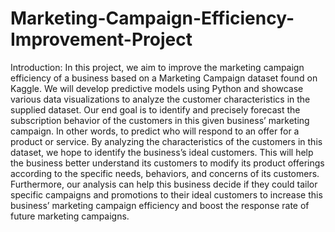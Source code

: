 # Marketing-Campaign-Efficiency-Improvement-Project

Introduction:
In this project, we aim to improve the marketing campaign efficiency of a business based on a Marketing Campaign dataset found on Kaggle. We will develop predictive models using Python and showcase various data visualizations to analyze the customer characteristics in the supplied dataset. Our end goal is to identify and precisely forecast the subscription behavior of the customers in this given business’ marketing campaign. In other words, to predict who will respond to an offer for a product or service. By analyzing the characteristics of the customers in this dataset, we hope to identify the business’s ideal customers. This will help the business better understand its customers to modify its product offerings according to the specific needs, behaviors, and concerns of its customers. Furthermore, our analysis can help this business decide if they could tailor specific campaigns and promotions to their ideal customers to increase this business’ marketing campaign efficiency and boost the response rate of future marketing campaigns.
